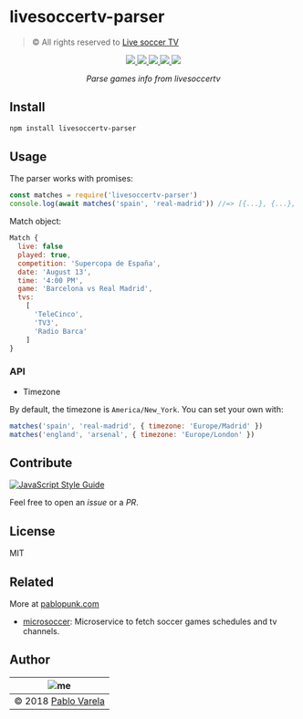 # livesoccertv-parser

> © All rights reserved to [Live soccer TV](http://www.livesoccertv.com/)

<p align="center">
  <a href="https://travis-ci.org/pablopunk/livesoccertv-parser"><img src="https://img.shields.io/travis/pablopunk/livesoccertv-parser.svg" /> </a>
  <a href="https://codecov.io/gh/pablopunk/livesoccertv-parser"><img src="https://img.shields.io/codecov/c/github/pablopunk/livesoccertv-parser.svg" /> </a>
  <a href="https://standardjs.com/"><img src="https://img.shields.io/badge/code_style-standard-brightgreen.svg" /> </a>
  <a href="https://github.com/pablopunk/miny"><img src="https://img.shields.io/badge/made_with-miny-1eced8.svg" /> </a>
  <a href="https://www.npmjs.com/package/livesoccertv-parser"><img src="https://img.shields.io/npm/dt/livesoccertv-parser.svg" /></a>
</p>

<p align="center">
  <i>Parse games info from livesoccertv</i>
</p>

## Install

```bash
npm install livesoccertv-parser
```

## Usage

The parser works with promises:

```js
const matches = require('livesoccertv-parser')
console.log(await matches('spain', 'real-madrid')) //=> [{...}, {...}, ...]
```

Match object:

```js
Match {
  live: false
  played: true,
  competition: 'Supercopa de España',
  date: 'August 13',
  time: '4:00 PM',
  game: 'Barcelona vs Real Madrid',
  tvs:
    [
      'TeleCinco',
      'TV3',
      'Radio Barca'
    ]
}
```

### API

- Timezone

By default, the timezone is `America/New_York`. You can set your own with:

```js
matches('spain', 'real-madrid', { timezone: 'Europe/Madrid' })
matches('england', 'arsenal', { timezone: 'Europe/London' })
```

## Contribute

[![JavaScript Style Guide](https://cdn.rawgit.com/standard/standard/master/badge.svg)](https://github.com/standard/standard)

Feel free to open an _issue_ or a _PR_.

## License

MIT

## Related

More at [pablopunk.com](https://pablopunk.com)

- [microsoccer](https://github.com/pablopunk/microsoccer): Microservice to fetch soccer games schedules and tv channels.

## Author

| ![me](https://gravatar.com/avatar/fa50aeff0ddd6e63273a068b04353d9d?size=100) |
| ---------------------------------------------------------------------------- |
| © 2018 [Pablo Varela](https://pablopunk.com)                                 |
